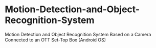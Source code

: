 # Motion-Detection-and-Object-Recognition-System
Motion Detection and Object Recognition System Based on a Camera Connected to an OTT Set-Top Box (Android OS)
